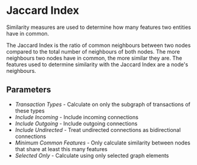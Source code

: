 # Jaccard Index

Similarity measures are used to determine how many features two entities
have in common.

The Jaccard Index is the ratio of common neighbours between two nodes
compared to the total number of neighbours of both nodes. The more
neighbours two nodes have in common, the more similar they are. The
features used to determine similarity with the Jaccard Index are a
node's neighbours.

## Parameters

-   *Transaction Types* - Calculate on only the subgraph of transactions
    of these types
-   *Include Incoming* - Include incoming connections
-   *Include Outgoing* - Include outgoing connections
-   *Include Undirected* - Treat undirected connections as bidirectional
    connections
-   *Minimum Common Features* - Only calculate similarity between nodes
    that share at least this many features
-   *Selected Only* - Calculate using only selected graph elements
